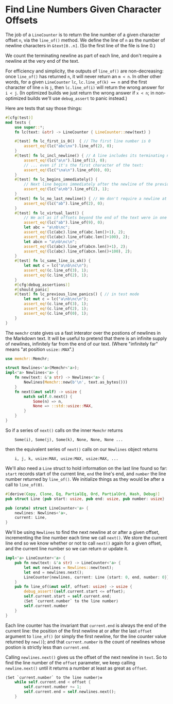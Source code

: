 Find Line Numbers Given Character Offsets
=========================================

The job of a `LineCounter` is to return the line number of a given character
offset `n`, via the `line_of()` method.  We define the line of `n` as the number
of newline characters in `&text[0..n]`. (So the first line of the file is line 0.)

We count the terminating newline as part of each line, and don't require a
newline at the very end of the text.

For efficiency and simplicity, the outputs of `line_of()` are non-decreasing:
once `line_of()` has returned `n`, it will never return an `m < n`. In other
other words, for a given `LineCounter` `lc`, `lc.line_of(k) == n` and the first
character of line `n` is `j`, then `lc.line_of(i)` will return the wrong answer
for `i < j`.  (In optimized builds we just return the wrong answer if `x < n`; in
non-optimized builds we'll use `debug_assert` to panic instead.)

Here are tests that say those things:

```rust
#[cfg(test)]
mod tests {
    use super::*;
    fn lc(text: &str) -> LineCounter { LineCounter::new(text) }

    #[test] fn lc_first_is_0()  { // The first line number is 0
        assert_eq!(lc("abc\nx").line_of(2), 0);
    }
    #[test] fn lc_incl_newline() { // A line includes its terminating newline character
        assert_eq!(lc("a\n").line_of(1), 0);
        // ... even if it's the first character of the text:
        assert_eq!(lc("\na\n").line_of(0), 0);
    }
    #[test] fn lc_begins_immediately() {
        // Next line begins immediately after the newline of the previous line
        assert_eq!(lc("a\nb").line_of(2), 1);
    }
    #[test] fn lc_no_last_newline() { // We don't require a newline at the end of text:
        assert_eq!(lc("ab").line_of(2), 0);
    }
    #[test] fn lc_virtual_last() {
        // We act as if offsets beyond the end of the text were in one long line
        assert_eq!(lc("ab").line_of(9), 0);
        let abc = "a\nb\nc";
        assert_eq!(lc(abc).line_of(abc.len()+1), 2);
        assert_eq!(lc(abc).line_of(abc.len()+100), 2);
        let abcn = "a\nb\nc\n";
        assert_eq!(lc(abc).line_of(abcn.len()+1), 2);
        assert_eq!(lc(abc).line_of(abcn.len()+100), 2);
    }
    #[test] fn lc_same_line_is_ok() {
        let mut c = lc("a\nb\nc\n");
        assert_eq!(c.line_of(3), 1);
        assert_eq!(c.line_of(2), 1);
    }
    #[cfg(debug_assertions)]
    #[should_panic]
    #[test] fn lc_previous_line_panics() { // in test mode
        let mut c = lc("a\nb\nc\n");
        assert_eq!(c.line_of(3), 1);
        assert_eq!(c.line_of(2), 1);
        assert_eq!(c.line_of(0), 1);
    }
}
```

The `memchr` crate gives us a fast interator over the postions of newlines in
the Markdown text.  It will be useful to pretend that there is an infinite
supply of newlines, infinitely far from the end of our text. (Where "infinitely
far" means "at position `usize::MAX`".)

```rust
use memchr::Memchr;

struct Newlines<'a>(Memchr<'a>);
impl<'a> Newlines<'a> {
    fn new(text: &'a str) -> Newlines<'a> {
        Newlines(Memchr::new(b'\n', text.as_bytes()))
    }
    fn next(&mut self) -> usize {
        match self.0.next() {
            Some(n) => n,
            None => ::std::usize::MAX,
        }
    }
}
```
So if a series of `next()` calls on the inner `Memchr` returns

```rust,ignore
    Some(i), Some(j), Some(k), None, None, None ...
```

then the equivalent series of `next()` calls on our `Newlines` object returns

```rust,ignore
    i, j, k, usize:MAX, usize:MAX, usize:MAX, ...
```

We'll also need a `Line` struct to hold information on the last line found so
far: `start` records start of the current line, `end` the line's end, and
`number` the line number returned by `line_of()`.  We initialize things as they
would be after a call to `line_of(0)`.

```rust
#[derive(Copy, Clone, Eq, PartialEq, Ord, PartialOrd, Hash, Debug)]
pub struct Line {pub start: usize, pub end: usize, pub number: usize}

pub (crate) struct LineCounter<'a> {
    newlines: Newlines<'a>,
    current: Line,
}
```

We'll be using `Newlines` to find the next newline at or after a given offset,
incrementing the line number each time we call `next()`.  We store the current
line end so we know whether or not to call `next()` again for a given offset,
and the current line number so we can return or update it.

```rust
impl<'a> LineCounter<'a> {
    pub fn new(text: &'a str) -> LineCounter<'a> {
        let mut newlines = Newlines::new(text);
        let end = newlines.next();
        LineCounter{newlines, current: Line {start: 0, end, number: 0}}
    }
    pub fn line_of(&mut self, offset: usize) -> usize {
        debug_assert!(self.current.start <= offset);
        self.current.start = self.current.end;
        ⟨Set `current.number` to the line number⟩
        self.current.number
    }
}
```

Each line counter has the invariant that `current.end` is always the end of the
current line: the position of the first newline at or after the last `offset`
argument to `line_of()` (or simply the first newline, for the line counter value
returned by `new()`); and that `current.number` is the count of newlines whose
postion is strictly less than `current.end`.

Calling `newlines.next()` gives us the offset of the next newline in `text`. So
to find the line number of the `offset` parameter, we keep calling
`newline.next()` until it returns a number at least as great as `offset`.

```rust
⟨Set `current.number` to the line number⟩≡
    while self.current.end < offset {
        self.current.number += 1;
        self.current.end = self.newlines.next();
    }
```

